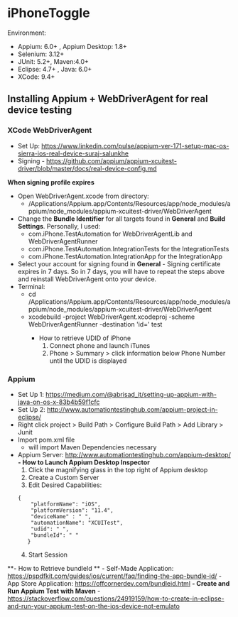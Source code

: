 # iPhoneToggle
Environment: 
- Appium: 6.0+ , Appium Desktop: 1.8+
- Selenium: 3.12+
- JUnit: 5.2+, Maven:4.0+
- Eclipse: 4.7+ , Java: 6.0+
- XCode: 9.4+


## **Installing Appium + WebDriverAgent for real device testing**
### **XCode WebDriverAgent**
  - Set Up: https://www.linkedin.com/pulse/appium-ver-171-setup-mac-os-sierra-ios-real-device-suraj-salunkhe
  - Signing - https://github.com/appium/appium-xcuitest-driver/blob/master/docs/real-device-config.md
  
  **When signing profile expires**
  - Open WebDriverAgent.xcode from directory:
     - /Applications/Appium.app/Contents/Resources/app/node_modules/appium/node_modules/appium-xcuitest-driver/WebDriverAgent
  - Change the **Bundle Identifier** for all targets found in **General** and **Build Settings**. Personally, I used:
    - com.iPhone.TestAutomation for WebDriverAgentLib and WebDriverAgentRunner
    - com.iPhone.TestAutomation.IntegrationTests for the IntegrationTests
    - com.iPhone.TestAutomation.IntegrationApp for the IntegrationApp
   - Select your account for signing found in **General**
    - Signing certificate expires in 7 days. So in 7 days, you will have to repeat the steps above and reinstall WebDriverAgent onto your device.
   - Terminal:
      - cd /Applications/Appium.app/Contents/Resources/app/node_modules/appium/node_modules/appium-xcuitest-driver/WebDriverAgent    
      - xcodebuild -project WebDriverAgent.xcodeproj -scheme WebDriverAgentRunner -destination 'id=<udid>' test
        - How to retrieve UDID of iPhone
          1. Connect phone and launch iTunes
          2. Phone > Summary > click information below Phone Number until the UDID is displayed 
  
### **Appium**
  - Set Up 1: https://medium.com/@abrisad_it/setting-up-appium-with-java-on-os-x-83b4b59f1cfc
  - Set Up 2: http://www.automationtestinghub.com/appium-project-in-eclipse/
  - Right click project > Build Path > Configure Build Path > Add Library > Junit
  - Import pom.xml file 
      - will import Maven Dependencies necessary
  - Appium Server: http://www.automationtestinghub.com/appium-desktop/
  **- How to Launch Appium Desktop Inspector**
    1. Click the magnifying glass in the top right of Appium desktop
    2. Create a Custom Server
    3. Edit Desired Capabilities: 
      ```
      { 
          "platformName": "iOS",
          "platformVersion": "11.4",
          "deviceName" : " ",
          "automationName": "XCUITest",
          "udid": " ",
          "bundleId": " "
         }
      ```
    4. Start Session
    
  **- How to Retrieve bundleId **
     - Self-Made Application: https://pspdfkit.com/guides/ios/current/faq/finding-the-app-bundle-id/
     - App Store Application: https://offcornerdev.com/bundleid.html
  **- Create and Run Appium Test with Maven**
      - https://stackoverflow.com/questions/24919159/how-to-create-in-eclipse-and-run-your-appium-test-on-the-ios-device-not-emulato


  
  
  





  
